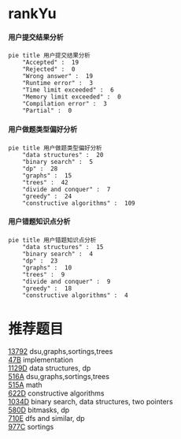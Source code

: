 # rankYu

<!-- tabs:start -->



#### **用户提交结果分析**

```mermaid
pie title 用户提交结果分析
    "Accepted" :  19
    "Rejected" :  0
    "Wrong answer" :  19
    "Runtime error" :  3
    "Time limit exceeded" :  6
    "Memory limit exceeded" :  0
    "Compilation error" :  3
    "Partial" :  0
```

#### **用户做题类型偏好分析**

```mermaid
pie title 用户做题类型偏好分析
    "data structures" :  20
    "binary search" :  5
    "dp" :  28
    "graphs" :  15
    "trees" :  42
    "divide and conquer" :  7
    "greedy" :  24
    "constructive algorithms" :  109
```
#### **用户错题知识点分析**

```mermaid
pie title 用户错题知识点分析
    "data structures" :  15
    "binary search" :  4
    "dp" :  23
    "graphs" :  10
    "trees" :  9
    "divide and conquer" :  9
    "greedy" :  18
    "constructive algorithms" :  4
```



<!-- tabs:end -->
# 推荐题目
[13792](https://codeforces.com/contest/1379/problem/2)		dsu,graphs,sortings,trees		  
[47B](https://codeforces.com/contest/47/problem/B)		implementation		  
[1129D](https://codeforces.com/contest/1129/problem/D)		data structures,
                        dp		  
[516A](https://codeforces.com/contest/516/problem/A)		dsu,graphs,sortings,trees		  
[515A](https://codeforces.com/contest/515/problem/A)		math		  
[622D](https://codeforces.com/contest/622/problem/D)		constructive algorithms		  
[1034D](https://codeforces.com/contest/1034/problem/D)		binary search,
                        data structures,
                        two pointers		  
[580D](https://codeforces.com/contest/580/problem/D)		bitmasks,
                        dp		  
[710E](https://codeforces.com/contest/710/problem/E)		dfs and similar,
                        dp		  
[977C](https://codeforces.com/contest/977/problem/C)		sortings		  
